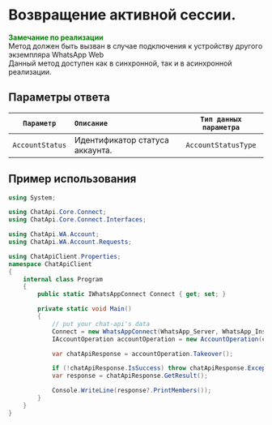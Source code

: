 # Возвращение активной сессии.
**<span style="color:green">Замечание по реализации</span>** <br/>
Метод должен быть вызван в случае подключения к устройству другого экземпляра WhatsApp Web<br/>
Данный метод доступен как в синхронной, так и в асинхронной реализации.

## Параметры ответа
|  `Параметр`           | `Описание`                                            | `Тип данных параметра` | 
|:---------------------:|:------------------------------------------------------|:----------------------:|
|  `AccountStatus`      | Идентификатор статуса аккаунта.                       | `AccountStatusType` |

## Пример использования
```csharp
using System;

using ChatApi.Core.Connect;
using ChatApi.Core.Connect.Interfaces;

using ChatApi.WA.Account;
using ChatApi.WA.Account.Requests;

using ChatApiClient.Properties;
namespace ChatApiClient
{
    internal class Program
    {
        public static IWhatsAppConnect Connect { get; set; }

        private static void Main()
        {
            // put your chat-api's data
            Connect = new WhatsAppConnect(WhatsApp_Server, WhatsApp_Instance, WhatsApp_Token); 
            IAccountOperation accountOperation = new AccountOperation(connect);

            var chatApiResponse = accountOperation.Takeover();

            if (!chatApiResponse.IsSuccess) throw chatApiResponse.Exception!;
            var response = chatApiResponse.GetResult();

            Console.WriteLine(response?.PrintMembers());
        }
    }
}
```
